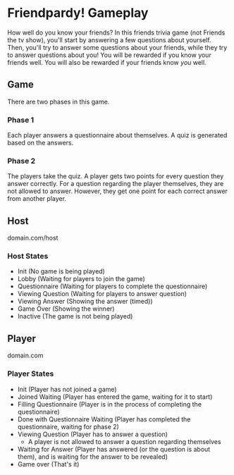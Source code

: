 # Friendpardy! Gameplay
How well do you know your friends? In this friends trivia game (not Friends the tv show), you'll start by answering a few questions about yourself. Then, you'll try to answer some questions about your friends, while they try to answer questions about you! You will be rewarded if you know your friends well. You will also be rewarded if your friends know *you* well.

## Game
There are two phases in this game.

### Phase 1
Each player answers a questionnaire about themselves. A quiz is generated based on the answers.

### Phase 2
The players take the quiz. A player gets two points for every question they answer correctly. For a question regarding the player themselves, they are not allowed to answer. However, they get one point for each correct answer from another player.

## Host
domain.com/host

### Host States
- Init (No game is being played)
- Lobby (Waiting for players to join the game)
- Questionnaire (Waiting for players to complete the questionnaire)
- Viewing Question (Waiting for players to answer question)
- Viewing Answer (Showing the answer (timed))
- Game Over (Showing the winner)
- Inactive (The game is not being played)

## Player
domain.com

### Player States
- Init (Player has not joined a game)
- Joined Waiting (Player has entered the game, waiting for it to start)
- Filling Questionnaire (Player is in the process of completing the questionnaire)
- Done with Questionnaire Waiting (Player has completed the questionnaire, waiting for phase 2)
- Viewing Question (Player has to answer a question)
  - A player is not allowed to answer a question regarding themselves
- Waiting for Answer (Player has answered (or the question is about them), and is waiting for the answer to be revealed)
- Game over (That's it)
